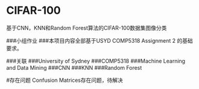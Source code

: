 # CIFAR-100
基于CNN，KNN和Random Forest算法的CIFAR-100数据集图像分类

###小组作业
###本项目内容全部基于USYD COMP5318 Assignment 2 的基础要求。

###关联
###University of Sydney
###COMP5318
###Machine Learning and Data Mining
###CNN
###KNN
###Random Forest

#存在问题
Confusion Matrices存在问题，待解决
